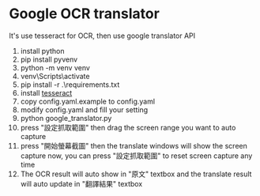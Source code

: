 Google OCR translator
===
It's use tesseract for OCR, then use google translator API

1. install python
2. pip install pyvenv
2. python -m venv venv
3. venv\Scripts\activate
4. pip install -r .\requirements.txt
5. install [tesseract](https://github.com/UB-Mannheim/tesseract/wiki)
5. copy config.yaml.example to config.yaml
6. modify config.yaml and fill your setting
7. python google_translator.py
8. press "設定抓取範圍" then drag the screen range you want to auto capture
9. press "開始螢幕截圖" then the translate windows will show the screen capture now, you can press "設定抓取範圍" to reset screen capture any time
10. The OCR result will auto show in "原文" textbox and the translate result will auto update in "翻譯結果" textbox

